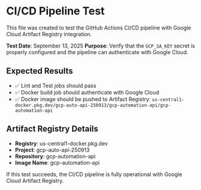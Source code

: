 # CI/CD Pipeline Test

This file was created to test the GitHub Actions CI/CD pipeline with Google Cloud Artifact Registry integration.

**Test Date**: September 13, 2025
**Purpose**: Verify that the `GCP_SA_KEY` secret is properly configured and the pipeline can authenticate with Google Cloud.

## Expected Results

- ✅ Lint and Test jobs should pass
- ✅ Docker build job should authenticate with Google Cloud
- ✅ Docker image should be pushed to Artifact Registry: `us-central1-docker.pkg.dev/gcp-auto-api-250913/gcp-automation-api/gcp-automation-api`

## Artifact Registry Details

- **Registry**: us-central1-docker.pkg.dev
- **Project**: gcp-auto-api-250913
- **Repository**: gcp-automation-api
- **Image Name**: gcp-automation-api

If this test succeeds, the CI/CD pipeline is fully operational with Google Cloud Artifact Registry.
